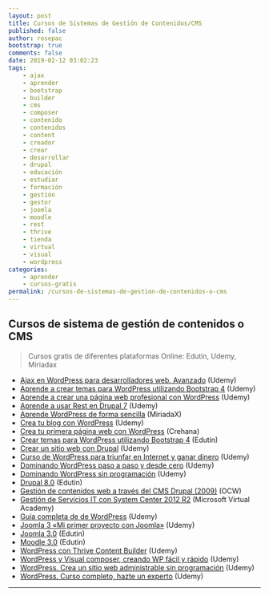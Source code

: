 ```yaml
---
layout: post
title: Cursos de Sistemas de Gestión de Contenidos/CMS
published: false
author: rosepac
bootstrap: true
comments: false
date: 2019-02-12 03:02:23
tags:
    - ajax
    - aprender
    - bootstrap
    - builder
    - cms
    - composer
    - contenido
    - contenidos
    - content
    - creador
    - crear
    - desarrollar
    - drupal
    - educación
    - estudiar
    - formación
    - gestión
    - gestor
    - joomla
    - moodle
    - rest
    - thrive
    - tienda
    - virtual
    - visual
    - wordpress
categories:
    - aprender
    - cursos-gratis
permalink: /cursos-de-sistemas-de-gestion-de-contenidos-o-cms
---
```

## Cursos de sistema de gestión de contenidos o CMS

> Cursos gratis de diferentes plataformas Online: Edutin, Udemy, Miriadax

  * [Ajax en WordPress para desarrolladores web. Avanzado][1] (Udemy)
  * [Aprende a crear temas para WordPress utilizando Bootstrap 4][2] (Udemy)
  * [Aprende a crear una página web profesional con WordPress][3] (Udemy)
  * [Aprende a usar Rest en Drupal 7][4] (Udemy)
  * [Aprende WordPress de forma sencilla][5] (MiriadaX)
  * [Crea tu blog con WordPress][6] (Udemy)
  * [Crea tu primera página web con WordPress][7] (Crehana)
  * [Crear temas para WordPress utilizando Bootstrap 4][8] (Edutin)
  * [Crear un sitio web con Drupal][9] (Udemy)
  * [Curso de WordPress para triunfar en Internet y ganar dinero][10] (Udemy)
  * [Dominando WordPress paso a paso y desde cero][11] (Udemy)
  * [Dominando WordPress sin programación][12] (Udemy)
  * [Drupal 8.0][13] (Edutin)
  * [Gestión de contenidos web a través del CMS Drupal (2009)][14] (OCW)
  * [Gestión de Servicios IT con System Center 2012 R2][15] (Microsoft Virtual Academy)
  * [Guía completa de de WordPress][16] (Udemy)
  * [Joomla 3 &#171;Mi primer proyecto con Joomla&#187;][17] (Udemy)
  * [Joomla 3.0][18] (Edutin)
  * [Moodle 3.0][19] (Edutin)
  * [WordPress con Thrive Content Builder][20] (Udemy)
  * [WordPress y Visual composer, creando WP fácil y rápido][21] (Udemy)
  * [WordPress. Crea un sitio web administrable sin programación][22] (Udemy)
  * [WordPress. Curso completo, hazte un experto][23] (Udemy)

* * *

 [1]: https://www.udemy.com/ajax-para-wordpress
 [2]: https://www.udemy.com/aprende-a-crear-temas-para-wordpress-utilizando-bootstrap-4
 [3]: https://www.udemy.com/aprende-a-crear-tu-pagina-web-profesional-con-wordpress
 [4]: https://www.udemy.com/aprende-a-usar-el-servicio-rest-en-drupal7-y-drupal8
 [5]: https://miriadax.net/web/aprende-wordpress-de-forma-sencilla-2-edicion-
 [6]: https://www.udemy.com/crea-tu-blog-con-wordpress
 [7]: https://www.crehana.com/cursos/diseno-web/crea-tu-primera-pagina-web-con-wordpress
 [8]: https://edutin.com/curso-de-como-crear-temas-para-wordpress-con-bootstrap-3723
 [9]: https://www.udemy.com/curso-basico-de-drupal
 [10]: https://www.udemy.com/wordpress-para-crear-paginas-web-o-tu-blog-y-monetizacion
 [11]: https://www.udemy.com/dominando-wordpress-paso-a-paso-y-desde-cero
 [12]: https://www.udemy.com/dominando-wordpress
 [13]: https://edutin.com/curso-de-drupal-8-3781
 [14]: http://ocw.um.es/transversales/gestion-de-contenidos-web-a-traves-del-cms-drupal
 [15]: https://mva.microsoft.com/es-es/training-courses/gestin-de-servicios-it-con-system-center-2012-r2-8815
 [16]: https://www.udemy.com/guia-completa-de-wordpress-aprende-a-crear-sitios-web
 [17]: https://www.udemy.com/curso-de-joomla-3-5-mi-primero-proyecto-con-joomla
 [18]: https://edutin.com/curso-de-Joomla-2073
 [19]: https://edutin.com/curso-de-moodle-303-3237
 [20]: https://www.udemy.com/revoluciona-tu-blog-wordpress-con-thrive-content-builder
 [21]: https://www.udemy.com/crea-tu-blog-con-wordpress-y-visual-composer-facil-y-rapido
 [22]: https://www.udemy.com/wordpress-crea-un-sitio-web-administrable-sin-programacion
 [23]: https://www.udemy.com/crearblogwordpress